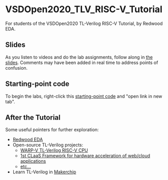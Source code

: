 # VSDOpen2020_TLV_RISC-V_Tutorial

For students of the VSDOpen2020 TL-Verilog RISC-V Tutorial, by Redwood EDA.

## Slides

As you listen to videos and do the lab assignments, follow along in [the slides](https://drive.google.com/file/d/1qpelF9nJ1VFkRIxKEfNy604nX93vkP4c/view?usp=sharing). Comments may have been added in real time to address points of confusion.

## Starting-point code

[comment]: <> (Use a link below to open the starting-point code for the CPU labs. Choose a link based on the month of your birth to help us distribute the load, and use "Open link in new tab" from the right-click pull-down menu.)

To begin the labs, right-click this <a href="https://myth2.makerchip.com/sandbox?code_url=https:%2F%2Fraw.githubusercontent.com%2Fstevehoover%2FVSDOpen2020_TLV_RISC-V_Tutorial%2Fmaster%2Fstarting_point.tlv" target="_blank" atom_fix="_">starting-point code</a> and "open link in new tab".

[comment]: <> (myth1 is also running, currently at half the capacity of myth2. In despiration, if you cannot reach me, you can provide a link similar to the one above for myth1.)

## After the Tutorial

Some useful pointers for further exploration:
 - [Redwood EDA](https://redwoodeda.com)
 - Open-source TL-Verilog projects:
   - [WARP-V TL-Verilog RISC-V CPU](https://github.com/stevehoover/warp-v)
   - [1st CLaaS Framework for hardware acceleration of web/cloud applications](https://github.com/stevehoover/1st-CLaaS)
   - [etc...](https://github.com/stevehoover)
 - Learn TL-Verilog in [Makerchip](https://makerchip.com)
 
